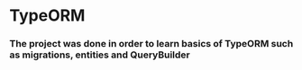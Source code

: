 # TypeORM

### The project was done in order to learn basics of TypeORM such as migrations, entities and QueryBuilder
